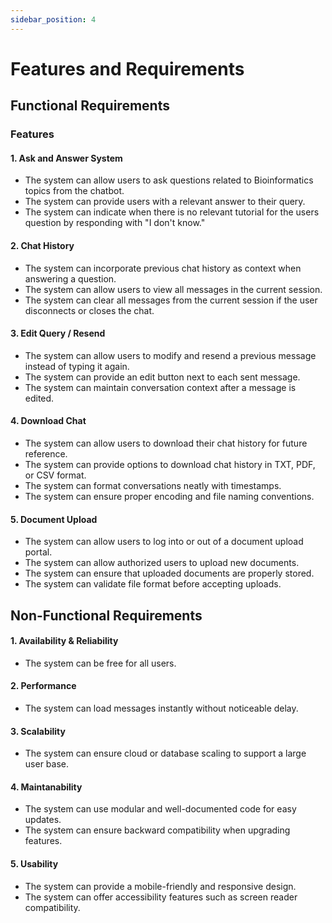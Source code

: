 ```yaml
---
sidebar_position: 4
---
```


# Features and Requirements

## Functional Requirements

### Features

#### 1. Ask and Answer System
- The system can allow users to ask questions related to Bioinformatics topics from the chatbot.
- The system can provide users with a relevant answer to their query.
- The system can indicate when there is no relevant tutorial for the users question by responding with "I don't know."

#### 2. Chat History
- The system can incorporate previous chat history as context when answering a question.
- The system can allow users to view all messages in the current session.
- The system can clear all messages from the current session if the user disconnects or closes the chat.

#### 3. Edit Query / Resend
- The system can allow users to modify and resend a previous message instead of typing it again.
- The system can provide an edit button next to each sent message.
- The system can maintain conversation context after a message is edited.

#### 4. Download Chat
- The system can allow users to download their chat history for future reference.
- The system can provide options to download chat history in TXT, PDF, or CSV format.
- The system can format conversations neatly with timestamps.
- The system can ensure proper encoding and file naming conventions.

#### 5. Document Upload
- The system can allow users to log into or out of a document upload portal.
- The system can allow authorized users to upload new documents.
- The system can ensure that uploaded documents are properly stored.
- The system can validate file format before accepting uploads.

## Non-Functional Requirements

#### 1. Availability & Reliability
- The system can be free for all users.

#### 2. Performance
- The system can load messages instantly without noticeable delay.

#### 3. Scalability
- The system can ensure cloud or database scaling to support a large user base.

#### 4. Maintanability
- The system can use modular and well-documented code for easy updates.
- The system can ensure backward compatibility when upgrading features.

#### 5. Usability
- The system can provide a mobile-friendly and responsive design.
- The system can offer accessibility features such as screen reader compatibility.




